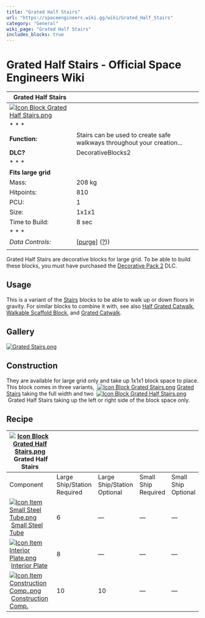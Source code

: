 ```yaml
---
title: "Grated Half Stairs"
url: "https://spaceengineers.wiki.gg/wiki/Grated_Half_Stairs"
category: "General"
wiki_page: "Grated Half Stairs"
includes_blocks: true
---
```


# Grated Half Stairs - Official Space Engineers Wiki

| Grated Half Stairs |     |
| --- | --- |
| [![Icon Block Grated Half Stairs.png](https://spaceengineers.wiki.gg/images/9/98/Icon_Block_Grated_Half_Stairs.png?f9ef8b)](https://spaceengineers.wiki.gg/wiki/File:Icon_Block_Grated_Half_Stairs.png) |     |
| * * * |     |
| **Function:** | Stairs can be used to create safe walkways throughout your creation... |
| **DLC?** | DecorativeBlocks2 |
| * * * |     |
| **Fits large grid** |     |
| Mass: | 208 kg |
| Hitpoints: | 810 |
| PCU: | 1   |
| Size: | 1x1x1 |
| Time to Build: | 8 sec |
| * * * |     |
| _Data Controls:_ | \[[purge](https://spaceengineers.wiki.gg/wiki/Grated_Half_Stairs?action=purge)\] ([?](https://spaceengineers.wiki.gg/wiki/Template:Info_Block))) |
|     |     |

Grated Half Stairs are decorative blocks for large grid. To be able to build these blocks, you must have purchased the [Decorative Pack 2](https://spaceengineers.wiki.gg/wiki/Decorative_Pack_2 "Decorative Pack 2") DLC.

## Usage

This is a variant of the [Stairs](https://spaceengineers.wiki.gg/wiki/Stairs "Stairs") blocks to be able to walk up or down floors in gravity. For similar blocks to combine it with, see also [Half Grated Catwalk](https://spaceengineers.wiki.gg/wiki/Half_Grated_Catwalk "Half Grated Catwalk"), [Walkable Scaffold Block](https://spaceengineers.wiki.gg/wiki/Walkable_Scaffold_Block "Walkable Scaffold Block"), and [Grated Catwalk](https://spaceengineers.wiki.gg/wiki/Grated_Catwalk "Grated Catwalk").

## Gallery

[![Grated Stairs.png](https://spaceengineers.wiki.gg/images/c/c1/Grated_Stairs.png?1f2147)](https://spaceengineers.wiki.gg/wiki/File:Grated_Stairs.png)

## Construction

They are available for large grid only and take up 1x1x1 block space to place. This block comes in three variants,  [![Icon Block Grated Stairs.png](https://spaceengineers.wiki.gg/images/thumb/8/84/Icon_Block_Grated_Stairs.png/21px-Icon_Block_Grated_Stairs.png?d84175)](https://spaceengineers.wiki.gg/wiki/Grated_Stairs "Grated Stairs") [Grated Stairs](https://spaceengineers.wiki.gg/wiki/Grated_Stairs "Grated Stairs") taking the full width and two  [![Icon Block Grated Half Stairs.png](https://spaceengineers.wiki.gg/images/thumb/9/98/Icon_Block_Grated_Half_Stairs.png/21px-Icon_Block_Grated_Half_Stairs.png?f9ef8b)](https://spaceengineers.wiki.gg/wiki/Grated_Half_Stairs "Grated Half Stairs") Grated Half Stairs taking up the left or right side of the block space only.

## Recipe

| [![Icon Block Grated Half Stairs.png](https://spaceengineers.wiki.gg/images/thumb/9/98/Icon_Block_Grated_Half_Stairs.png/21px-Icon_Block_Grated_Half_Stairs.png?f9ef8b)](https://spaceengineers.wiki.gg/wiki/Grated_Half_Stairs "Grated Half Stairs") Grated Half Stairs |     |     |     |     |
| --- | --- | --- | --- | --- |
| Component | Large Ship/Station  <br>Required | Large Ship/Station  <br>Optional | Small Ship  <br>Required | Small Ship  <br>Optional |
| [![Icon Item Small Steel Tube.png](https://spaceengineers.wiki.gg/images/thumb/f/f7/Icon_Item_Small_Steel_Tube.png/21px-Icon_Item_Small_Steel_Tube.png?4fe418)](https://spaceengineers.wiki.gg/wiki/Small_Steel_Tube "Small Steel Tube") [Small Steel Tube](https://spaceengineers.wiki.gg/wiki/Small_Steel_Tube "Small Steel Tube") | 6   | —   | —   | —   |
| [![Icon Item Interior Plate.png](https://spaceengineers.wiki.gg/images/thumb/7/77/Icon_Item_Interior_Plate.png/21px-Icon_Item_Interior_Plate.png?d80f8e)](https://spaceengineers.wiki.gg/wiki/Interior_Plate "Interior Plate") [Interior Plate](https://spaceengineers.wiki.gg/wiki/Interior_Plate "Interior Plate") | 8   | —   | —   | —   |
| [![Icon Item Construction Comp..png](https://spaceengineers.wiki.gg/images/thumb/4/45/Icon_Item_Construction_Comp..png/21px-Icon_Item_Construction_Comp..png?cdc26f)](https://spaceengineers.wiki.gg/wiki/Construction_Comp. "Construction Comp.") [Construction Comp.](https://spaceengineers.wiki.gg/wiki/Construction_Comp. "Construction Comp.") | 10  | 10  | —   | —   |